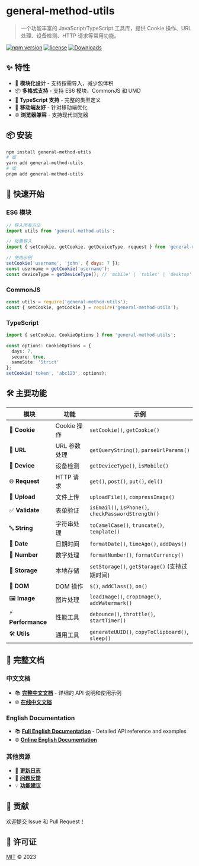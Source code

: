 # general-method-utils

> 一个功能丰富的 JavaScript/TypeScript 工具库，提供 Cookie 操作、URL 处理、设备检测、HTTP 请求等常用功能。

[![npm version](https://badge.fury.io/js/general-method-utils.svg)](https://badge.fury.io/js/general-method-utils)
[![license](https://img.shields.io/badge/license-MIT-blue.svg)](https://github.com/Mr6pets/General-method-encapsulation/blob/main/LICENSE)
[![Downloads](https://img.shields.io/npm/dm/general-method-utils.svg)](https://www.npmjs.com/package/general-method-utils)

## ✨ 特性

- 🚀 **模块化设计** - 支持按需导入，减少包体积
- 📦 **多格式支持** - 支持 ES6 模块、CommonJS 和 UMD
- 🔧 **TypeScript 支持** - 完整的类型定义
- 📱 **移动端友好** - 针对移动端优化
- 🌐 **浏览器兼容** - 支持现代浏览器

## 📦 安装

```bash
npm install general-method-utils
# 或
yarn add general-method-utils
# 或
pnpm add general-method-utils
```

## 🚀 快速开始

### ES6 模块
```javascript
// 导入所有方法
import utils from 'general-method-utils';

// 按需导入
import { setCookie, getCookie, getDeviceType, request } from 'general-method-utils';

// 使用示例
setCookie('username', 'john', { days: 7 });
const username = getCookie('username');
const deviceType = getDeviceType(); // 'mobile' | 'tablet' | 'desktop'
```

### CommonJS
```javascript
const utils = require('general-method-utils');
const { setCookie, getCookie } = require('general-method-utils');
```

### TypeScript
```typescript
import { setCookie, CookieOptions } from 'general-method-utils';

const options: CookieOptions = {
  days: 7,
  secure: true,
  sameSite: 'Strict'
};
setCookie('token', 'abc123', options);
```

## 🛠️ 主要功能

| 模块 | 功能 | 示例 |
|------|------|------|
| 🍪 **Cookie** | Cookie 操作 | `setCookie()`, `getCookie()` |
| 🔗 **URL** | URL 参数处理 | `getQueryString()`, `parseUrlParams()` |
| 📱 **Device** | 设备检测 | `getDeviceType()`, `isMobile()` |
| 🌐 **Request** | HTTP 请求 | `get()`, `post()`, `put()`, `del()` |
| 📁 **Upload** | 文件上传 | `uploadFile()`, `compressImage()` |
| ✅ **Validate** | 表单验证 | `isEmail()`, `isPhone()`, `checkPasswordStrength()` |
| 🔤 **String** | 字符串处理 | `toCamelCase()`, `truncate()`, `template()` |
| 📅 **Date** | 日期时间 | `formatDate()`, `timeAgo()`, `addDays()` |
| 🔢 **Number** | 数字处理 | `formatNumber()`, `formatCurrency()` |
| 💾 **Storage** | 本地存储 | `setStorage()`, `getStorage()` (支持过期时间) |
| 🎨 **DOM** | DOM 操作 | `$()`, `addClass()`, `on()` |
| 🖼️ **Image** | 图片处理 | `loadImage()`, `cropImage()`, `addWatermark()` |
| ⚡ **Performance** | 性能工具 | `debounce()`, `throttle()`, `startTimer()` |
| 🛠️ **Utils** | 通用工具 | `generateUUID()`, `copyToClipboard()`, `sleep()` |

## 📖 完整文档

### 中文文档
- 📚 **[完整中文文档](./docs/README.full.md)** - 详细的 API 说明和使用示例
- 🌐 **[在线中文文档](https://mr6pets.github.io/GeneralMethodsUtils/zh/)**

### English Documentation
- 📚 **[Full English Documentation](./docs/README.en.md)** - Detailed API reference and examples
- 🌐 **[Online English Documentation](https://mr6pets.github.io/GeneralMethodsUtils/en/)**

### 其他资源
- 📝 **[更新日志](./CHANGELOG.md)**
- 🐛 **[问题反馈](https://github.com/Mr6pets/GeneralMethodsUtils/issues)**
- 💡 **[功能建议](https://github.com/Mr6pets/GeneralMethodsUtils/discussions)**

## 🤝 贡献

欢迎提交 Issue 和 Pull Request！

## 📄 许可证

[MIT](https://github.com/Mr6pets/GeneralMethodsUtils/blob/main/LICENSE) © 2023